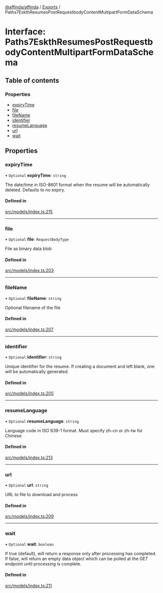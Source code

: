 [@affinda/affinda](../README.md) / [Exports](../modules.md) / Paths7EskthResumesPostRequestbodyContentMultipartFormDataSchema

# Interface: Paths7EskthResumesPostRequestbodyContentMultipartFormDataSchema

## Table of contents

### Properties

- [expiryTime](Paths7EskthResumesPostRequestbodyContentMultipartFormDataSchema.md#expirytime)
- [file](Paths7EskthResumesPostRequestbodyContentMultipartFormDataSchema.md#file)
- [fileName](Paths7EskthResumesPostRequestbodyContentMultipartFormDataSchema.md#filename)
- [identifier](Paths7EskthResumesPostRequestbodyContentMultipartFormDataSchema.md#identifier)
- [resumeLanguage](Paths7EskthResumesPostRequestbodyContentMultipartFormDataSchema.md#resumelanguage)
- [url](Paths7EskthResumesPostRequestbodyContentMultipartFormDataSchema.md#url)
- [wait](Paths7EskthResumesPostRequestbodyContentMultipartFormDataSchema.md#wait)

## Properties

### expiryTime

• `Optional` **expiryTime**: `string`

The date/time in ISO-8601 format when the resume will be automatically deleted.  Defaults to no expiry.

#### Defined in

[src/models/index.ts:215](https://github.com/affinda/affinda-typescript/blob/e6c68be/src/models/index.ts#L215)

___

### file

• `Optional` **file**: `RequestBodyType`

File as binary data blob

#### Defined in

[src/models/index.ts:203](https://github.com/affinda/affinda-typescript/blob/e6c68be/src/models/index.ts#L203)

___

### fileName

• `Optional` **fileName**: `string`

Optional filename of the file

#### Defined in

[src/models/index.ts:207](https://github.com/affinda/affinda-typescript/blob/e6c68be/src/models/index.ts#L207)

___

### identifier

• `Optional` **identifier**: `string`

Unique identifier for the resume. If creating a document and left blank, one will be automatically generated.

#### Defined in

[src/models/index.ts:205](https://github.com/affinda/affinda-typescript/blob/e6c68be/src/models/index.ts#L205)

___

### resumeLanguage

• `Optional` **resumeLanguage**: `string`

Language code in ISO 639-1 format. Must specify zh-cn or zh-tw for Chinese.

#### Defined in

[src/models/index.ts:213](https://github.com/affinda/affinda-typescript/blob/e6c68be/src/models/index.ts#L213)

___

### url

• `Optional` **url**: `string`

URL to file to download and process

#### Defined in

[src/models/index.ts:209](https://github.com/affinda/affinda-typescript/blob/e6c68be/src/models/index.ts#L209)

___

### wait

• `Optional` **wait**: `boolean`

If true (default), will return a response only after processing has completed. If false, will return an empty data object which can be polled at the GET endpoint until processing is complete.

#### Defined in

[src/models/index.ts:211](https://github.com/affinda/affinda-typescript/blob/e6c68be/src/models/index.ts#L211)
